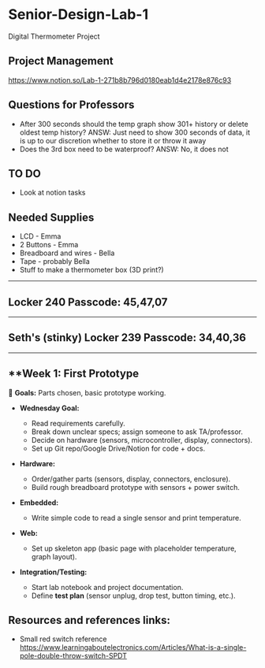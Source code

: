 # Senior-Design-Lab-1
Digital Thermometer Project 

## Project Management
https://www.notion.so/Lab-1-271b8b796d0180eab1d4e2178e876c93

## Questions for Professors
* After 300 seconds should the temp graph show 301+ history or delete oldest temp history? ANSW: Just need to show 300 seconds of data, it is up to our discretion whether to store it or throw it away
* Does the 3rd box need to be waterproof? ANSW: No, it does not

## TO DO
* Look at notion  tasks

## Needed Supplies
* LCD - Emma
* 2 Buttons - Emma
* Breadboard and wires - Bella
* Tape - probably Bella
* Stuff to make a thermometer box (3D print?)
  
---
Locker 240 Passcode: 45,47,07
---


---
Seth's (stinky) Locker 239 Passcode: 34,40,36
---
---

## **Week 1: First Prototype

🔹 **Goals:** Parts chosen, basic prototype working.

* **Wednesday Goal:**

  * Read requirements carefully.
  * Break down unclear specs; assign someone to ask TA/professor.
  * Decide on hardware (sensors, microcontroller, display, connectors).
  * Set up Git repo/Google Drive/Notion for code + docs.

* **Hardware:**

  * Order/gather parts (sensors, display, connectors, enclosure).
  * Build rough breadboard prototype with sensors + power switch.

* **Embedded:**

  * Write simple code to read a single sensor and print temperature.

* **Web:**

  * Set up skeleton app (basic page with placeholder temperature, graph layout).

* **Integration/Testing:**

  * Start lab notebook and project documentation.
  * Define **test plan** (sensor unplug, drop test, button timing, etc.).



 
## Resources and references links:
  * Small red switch reference
  https://www.learningaboutelectronics.com/Articles/What-is-a-single-pole-double-throw-switch-SPDT
